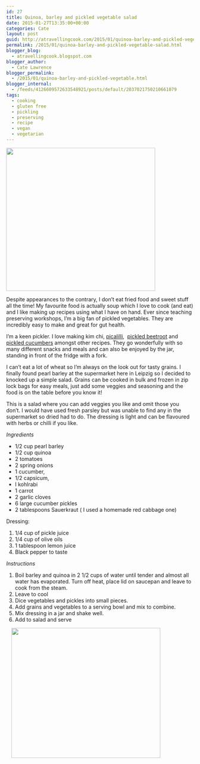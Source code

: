 ```yaml
---
id: 27
title: Quinoa, barley and pickled vegetable salad
date: 2015-01-27T13:35:00+00:00
categories: Cate
layout: post
guid: http://atravellingcook.com/2015/01/quinoa-barley-and-pickled-vegetable-salad.html
permalink: /2015/01/quinoa-barley-and-pickled-vegetable-salad.html
blogger_blog:
  - atravellingcook.blogspot.com
blogger_author:
  - Cate Lawrence
blogger_permalink:
  - /2015/01/quinoa-barley-and-pickled-vegetable.html
blogger_internal:
  - /feeds/4126609572633548921/posts/default/2037021750210661079
tags:
  - cooking
  - gluten free
  - pickling
  - preserving
  - recipe
  - vegan
  - vegetarian
---
```


  <a  href="http://3.bp.blogspot.com/-CIZ9ZlpD_uM/VMeG_LUxbUI/AAAAAAAAKjM/F80jLMhd9qs/s1600/_DSC0714.JPG"><img src="http://3.bp.blogspot.com/-CIZ9ZlpD_uM/VMeG_LUxbUI/AAAAAAAAKjM/F80jLMhd9qs/s1600/_DSC0714.JPG" alt="" width="400" height="383" border="0" /></a>





Despite appearances to the contrary, I don&#8217;t eat fried food and sweet stuff all the time! My favourite food is actually soup which I love to cook (and eat) and I like making up recipes using what I have on hand. Ever since teaching preserving workshops, I&#8217;m a big fan of pickled vegetables. They are incredibly easy to make and great for gut health.



I&#8217;m a keen pickler. I love making kim chi, [picalilli](http://atravellingcook.com/2015/01/picalilli.html),  [pickled beetroot](http://atravellingcook.com/2014/08/pickled-beetroots-and-beetroot-bread.html) and [pickled cucumbers](http://atravellingcook.com/2014/09/spicy-pickled-cucumbers.html) amongst other recipes. They go wonderfully with so many different snacks and meals and can also be enjoyed by the jar, standing in front of the fridge with a fork.

I can&#8217;t eat a lot of wheat so I&#8217;m always on the look out for tasty grains. I finally found pearl barley at the supermarket here in Leipzig so I decided to knocked up a simple salad. Grains can be cooked in bulk and frozen in zip lock bags for easy meals, just add some veggies and seasoning and the food is on the table before you know it!

This is a salad where you can add veggies you like and omit those you don&#8217;t. I would have used fresh parsley but was unable to find any in the supermarket so dried had to do. The dressing is light and can be flavoured with herbs or chilli if you like.

_Ingredients_

  * 1/2 cup pearl barley
  * 1/2 cup quinoa
  * 2 tomatoes
  * 2 spring onions
  * 1 cucumber,
  * 1/2 capsicum,
  * I kohlrabi
  * 1 carrot
  * 2 garlic cloves
  * 6 large cucumber pickles
  * 2 tablespoons Sauerkraut ( I used a homemade red cabbage one)


  Dressing: 
  
  <ol>
    <li>
      1/4 cup of pickle juice
    </li>
    <li>
      1/4 cup of olive oils
    </li>
    <li>
      1 tablespoon lemon juice
    </li>
    <li>
      Black pepper to taste
    </li>
  </ol>


_Instructions_

  1. Boil barley and quinoa in 2 1/2 cups of water until tender and almost all water has evaporated. Turn off heat, place lid on saucepan and leave to cook from the steam.
  2. Leave to cool
  3. Dice vegetables and pickles into small pieces.
  4. Add grains and vegetables to a serving bowl and mix to combine.
  5. Mix dressing in a jar and shake well.
  6. Add to salad and serve

<a style="margin-left: 1em; margin-right: 1em; text-align: center;" href="http://3.bp.blogspot.com/-w2T4pmO0hRg/VMeDtOSMCVI/AAAAAAAAKjA/iNGhyzWWSg0/s1600/_DSC0723.JPG"><img src="http://3.bp.blogspot.com/-w2T4pmO0hRg/VMeDtOSMCVI/AAAAAAAAKjA/iNGhyzWWSg0/s1600/_DSC0723.JPG" alt="" width="400" height="348" border="0" /></a>